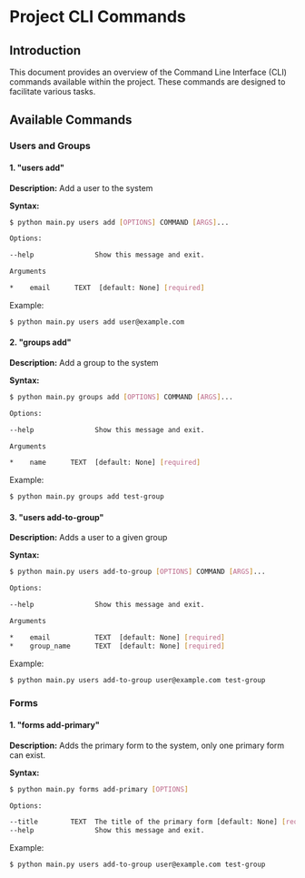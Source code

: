 # Project CLI Commands

## Introduction
This document provides an overview of the Command Line Interface (CLI) commands available within the project. These commands are designed to facilitate various tasks.

## Available Commands

### Users and Groups

#### 1. "users add"
**Description:** Add a user to the system

**Syntax:**
```bash
$ python main.py users add [OPTIONS] COMMAND [ARGS]...

Options:

--help               Show this message and exit.

Arguments

*    email      TEXT  [default: None] [required]
```

Example:

```bash
$ python main.py users add user@example.com
```

#### 2. "groups add"
**Description:** Add a group to the system

**Syntax:**
```bash
$ python main.py groups add [OPTIONS] COMMAND [ARGS]...

Options:

--help               Show this message and exit.

Arguments

*    name      TEXT  [default: None] [required]   
```

Example:

```bash
$ python main.py groups add test-group
```

#### 3. "users add-to-group"
**Description:** Adds a user to a given group

**Syntax:**
```bash
$ python main.py users add-to-group [OPTIONS] COMMAND [ARGS]...

Options:

--help               Show this message and exit.

Arguments

*    email           TEXT  [default: None] [required]                                                                                                                                 │
*    group_name      TEXT  [default: None] [required]   
```

Example:

```bash
$ python main.py users add-to-group user@example.com test-group
```

### Forms

#### 1. "forms add-primary"
**Description:** Adds the primary form to the system, only one primary form can exist.

**Syntax:**
```bash
$ python main.py forms add-primary [OPTIONS]

Options:

--title        TEXT  The title of the primary form [default: None] [required]
--help               Show this message and exit.
```

Example:

```bash
$ python main.py users add-to-group user@example.com test-group
```